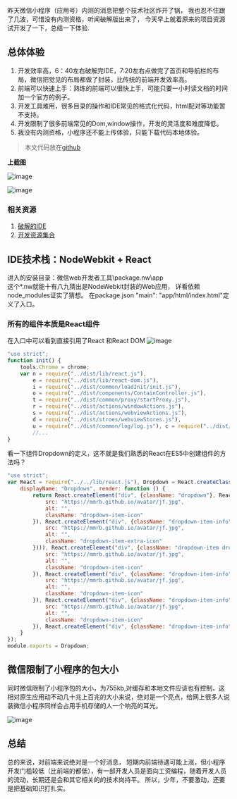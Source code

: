 昨天微信小程序（应用号）内测的消息把整个技术社区炸开了锅，
我也忍不住跟了几波，可惜没有内测资格，听闻破解版出来了，
今天早上就着原来的项目资源试开发了一下，总结一下体验.

## 总体体验

1. 开发效率高，6：40左右破解完IDE，7:20左右点做完了首页和导航栏的布局，微信把觉见的布局都做了封装，比传统的前端开发效率高。
2. 前端可以快速上手：熟练的前端可以很快上手，可能只要一小时读文档的时间加一个官方的例子。
3. 开发工具难用，很多目录的操作和IDE常见的格式化代码，html配对等功能暂不支持。
4. 开发限制了很多前端常见的Dom,window操作，开发的灵活度和难度降低。
5. 我没有内测资格，小程序还不能上传体验，只能下载代码本地体验。

> 本文代码放在[github](![image](https://cloud.githubusercontent.com/assets/7630567/18769668/b7ca3a32-8161-11e6-960f-9bcdd0ef66b5.png)
)

**上截图**

![image](https://cloud.githubusercontent.com/assets/7630567/18770171/e0b19bf8-8165-11e6-93d9-6c293c09fce7.png)

![image](https://cloud.githubusercontent.com/assets/7630567/18770220/70afbf14-8166-11e6-987a-c3ff90484ef2.png)

### 相关资源
1. [破解的IDE](https://github.com/gavinkwoe/weapp-ide-crack)
2. [开发资源集合](https://github.com/justjavac/awesome-wechat-weapp) 


## IDE技术栈：NodeWebkit + React

进入的安装目录：微信web开发者工具\package.nw\app   
这个*.nw就能十有八九猜出是NodeWebkit封装的Web应用， 
详看依赖node_modules证实了猜想。
在package.json "main": "app/html/index.html"定义了入口。

### 所有的组件本质是React组件
在入口中可以看到直接引用了React 和React DOM
![image](https://cloud.githubusercontent.com/assets/7630567/18769950/039de2c2-8164-11e6-804a-3aeabdbbef1a.png)

```js
"use strict";
function init() {
    tools.Chrome = chrome;
    var n = require("../dist/lib/react.js"),
        e = require("../dist/lib/react-dom.js"),
        i = require("../dist/common/loadInit/init.js"),
        o = require("../dist/components/ContainController.js"),
        t = require("../dist/common/proxy/startProxy.js"),
        r = require("../dist/actions/windowActions.js"),
        s = require("../dist/actions/webviewActions.js"),
        d = require("../dist/stroes/webviewStores.js"),
        u = require("../dist/common/log/log.js"), c = require("../dist/common/shortCut/shortCut.js"), l = global.appConfig.isDev;
        //...
}
```

看一下组件Dropdown的定义，这不就是我们熟悉的React在ES5中创建组件的方法吗？
```js
"use strict";
var React = require("../../lib/react.js"), Dropdown = React.createClass({
    displayName: "Dropdown", render: function () {
        return React.createElement("div", {className: "dropdown"}, React.createElement("div", {className: "dropdown-item"}, React.createElement("img", {
            src: "https://mmrb.github.io/avatar/jf.jpg",
            alt: "",
            className: "dropdown-item-icon"
        }), React.createElement("div", {className: "dropdown-item-info"}, React.createElement("p", null, "公众号名称啦")), React.createElement("div", {className: "dropdown-item-extra"}, React.createElement("img", {
            src: "https://mmrb.github.io/avatar/jf.jpg",
            alt: "",
            className: "dropdown-item-extra-icon"
        }))), React.createElement("div", {className: "dropdown-item dropdown-item-active"}, React.createElement("img", {
            src: "https://mmrb.github.io/avatar/jf.jpg",
            alt: "",
            className: "dropdown-item-icon"
        }), React.createElement("div", {className: "dropdown-item-info"}, React.createElement("p", null, "公众号名称啦公众号名称啦公众号名称啦"))), React.createElement("div", {className: "dropdown-item"}, React.createElement("img", {
            src: "https://mmrb.github.io/avatar/jf.jpg",
            alt: "",
            className: "dropdown-item-icon"
        }), React.createElement("div", {className: "dropdown-item-info"}, React.createElement("p", null, "公众号名称啦"))), React.createElement("div", {className: "dropdown-item"}, React.createElement("img", {
            src: "https://mmrb.github.io/avatar/jf.jpg",
            alt: "",
            className: "dropdown-item-icon"
        }), React.createElement("div", {className: "dropdown-item-info"}, React.createElement("p", null, "公众号名称啦"))))
    }
});
module.exports = Dropdown;
```

## 微信限制了小程序的包大小

同时微信限制了小程序包的大小，为755kb,对缓存和本地文件应该也有控制，这相对原生应用动不动几十兆上百兆的大小来说，绝对是一个亮点，给网上很多人说装微信小程序同样会占用手机存储的人一个响亮的耳光。

![image](https://cloud.githubusercontent.com/assets/7630567/18769668/b7ca3a32-8161-11e6-960f-9bcdd0ef66b5.png)


## 总结
总的来说，对前端来说绝对是一个好消息，
短期内前端待遇可能上涨，但小程序开发门槛较低（比前端的都低），有一部开发人员是面向工资编程，随着开发人员的流动，长期还是会和其它相关的的技术岗持平。
所以，少年，不要激动，还要是把基础知识打扎实。